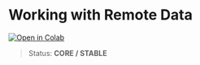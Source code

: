 # Working with Remote Data

[![Open in Colab](https://colab.research.google.com/assets/colab-badge.svg)](https://colab.research.google.com/drive/19NgoHIXWHJNKFQl50YV7C396xRtrqf3o)



> Status: **CORE / STABLE**
